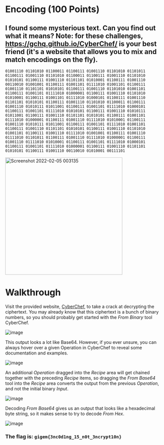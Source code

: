 # Encoding (100 Points)
## I found some mysterious text. Can you find out what it means? Note: for these challenges, https://gchq.github.io/CyberChef/ is your best friend (it's a website that allows you to mix and match encodings on the fly).

```01001110 01101010 01100011 01100111 01001110 01101010 01101011 01100111 01001110 01101010 01100011 01100111 01001110 01101010 01010101 01100111 01001110 01101101 01010001 01100111 01001110 00110010 01001001 01100111 01001101 01111010 01001101 01100111 01001110 01101101 01010101 01100111 01001110 01101010 01001101 01100111 01001101 01111010 01000001 01100111 01001110 01101010 01010001 01100111 01001101 01111010 01000101 01100111 01001110 01101101 01010101 01100111 01001110 01101010 01100011 01100111 01001110 01010111 01011001 01100111 01001101 01111010 01000101 01100111 01001101 01111010 01010101 01100111 01001110 01010111 01011001 01100111 01001110 01101101 01010101 01100111 01001101 01111010 01000001 01100111 01001110 01111010 01010001 01100111 01001110 01010111 01011001 01100111 01001101 01111010 01001101 01100111 01001110 01101101 01010101 01100111 01001110 01101010 01001101 01100111 01001110 01111010 01001001 01100111 01001110 01111010 01101011 01100111 01001110 01111010 01000001 01100111 01001110 01111010 01010001 01100111 01001101 01111010 01000101 01100111 01001101 01111010 01000001 01100111 01001110 01101101 01010101 01100111 01001110 00110010 01010001 00111101```

<img width="371" alt="Screenshot 2022-02-05 003135" src="https://user-images.githubusercontent.com/99063625/152631455-6dba1dc9-8c8e-442d-ac75-15c2b405244e.png">

# Walkthrough

Visit the provided website, [CyberChef](https://gchq.github.io/CyberChef/), to take a crack at decrypting the ciphertext. You may already know that this ciphertext is a bunch of binary numbers, so you should probably get started with the *From Binary* tool CyberChef.

![image](https://user-images.githubusercontent.com/99063625/157507060-ee7a60a4-670a-4a3b-a3f7-c0eac20e208a.png)

This output looks a lot like Base64. However, if you ever unsure, you can always hover over a given Operation in CyberChef to reveal some documentation and examples.

![image](https://user-images.githubusercontent.com/99063625/157507259-4f46a499-dd29-443d-ba5d-58126d65d1e1.png)

An additional *Operation* dragged into the *Recipe* area will get chained together with the preceding *Recipe* items, so dragging the *From Base64* tool into the *Recipe* area converts the output from the previous *Operation*, and not the initial binary *Input*. 

![image](https://user-images.githubusercontent.com/99063625/157575984-be12a0d8-a499-46a7-adc7-e4eec26cf28b.png)

Decoding *From Base64* gives us an output that looks like a hexadecimal byte string, so it makes sense to try to decode *From Hex*.

![image](https://user-images.githubusercontent.com/99063625/157576260-cf30deda-ceb7-4e58-ace7-9c26e89196f8.png)

### The flag is: ```gigem{3nc0d1ng_15_n0t_3ncrypt10n}``` 
